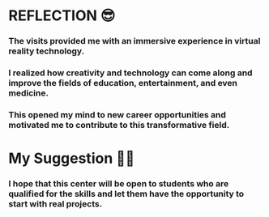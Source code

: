 # REFLECTION 😎
### The visits provided me with an immersive experience in virtual reality technology. 
### I realized how creativity and technology can come along and improve the fields of education, entertainment, and even medicine.
### This opened my mind to new career opportunities and motivated me to contribute to this transformative field.

# My Suggestion 🧑‍🏫
### I hope that this center will be open to students who are qualified for the skills and let them have the opportunity to start with real projects.
